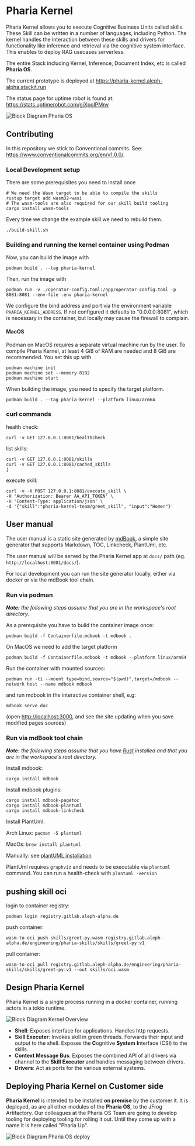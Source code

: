 # Pharia Kernel

Pharia Kernel allows you to execute Cognitive Business Units called skills. These Skill can be written in a number of languages, including Python. The kernel handles the interaction between these skills and drivers for functionality like inference and retrieval via the cognitive system interface. This enables to deploy RAG usecases serverless.

The entire Stack including Kernel, Inference, Document Index, etc is called **Pharia OS**.

The current prototype is deployed at <https://pharia-kernel.aleph-alpha.stackit.run>

The status page for uptime robot is found at: <https://stats.uptimerobot.com/gjXpoIPMnv>

![Block Diagram Pharia OS](./tam/pharia-os-running.drawio.svg)

## Contributing

In this repository we stick to Conventional commits. See: <https://www.conventionalcommits.org/en/v1.0.0/>.

### Local Development setup

There are some prerequisites you need to install once

```shell
# We need the Wasm target to be able to compile the skills
rustup target add wasm32-wasi
# The wasm-tools are also required for our skill build tooling
cargo install wasm-tools
```

Every time we change the example skill we need to rebuild them.

```shell
./build-skill.sh
```

### Building and running the kernel container using Podman

Now, you can build the image with

```shell
podman build . --tag pharia-kernel
```

Then, run the image with

```shell
podman run -v ./operator-config.toml:/app/operator-config.toml -p 8081:8081 --env-file .env pharia-kernel
```

We configure the bind address and port via the environment variable `PHARIA_KERNEL_ADDRESS`.
If not configured it defaults to "0.0.0.0:8081", which is necessary in the container, but locally may cause the firewall to complain.

#### MacOS

Podman on MacOS requires a separate virtual machine run by the user. To compile Pharia Kernel, at least 4 GiB of RAM are needed and 8 GiB are recommended. You set this up with

```shell
podman machine init
podman machine set --memory 8192
podman machine start
```

When building the image, you need to specify the target platform.

```shell
podman build . --tag pharia-kernel --platform linux/arm64
```

### curl commands

health check:

```shell
curl -v GET 127.0.0.1:8081/healthcheck
```

list skills:

```shell
curl -v GET 127.0.0.1:8081/skills
curl -v GET 127.0.0.1:8081/cached_skills
j
```

execute skill:

```shell
curl -v -X POST 127.0.0.1:8081/execute_skill \
-H 'Authorization: Bearer AA_API_TOKEN' \
-H 'Content-Type: application/json' \
-d '{"skill":"pharia-kernel-team/greet_skill", "input":"Homer"}'
```

## User manual

The user manual is a static site generated by [mdBook](https://rust-lang.github.io/mdBook/index.html), a simple site generator that supports Markdown, TOC, Linkcheck, PlantUml, etc.

The user manual will be served by the Pharia Kernel app at `docs/` path (eg. `http://localhost:8081/docs/`).

For local development you can run the site generator locally, either via docker or via the mdBook tool chain.

### Run via podman

***Note:*** *the following steps assume that you are in the workspace's root directory.*

As a prerequisite you have to build the container image once:

```shell
podman build -f Containerfile.mdbook -t mdbook .
```

On MacOS we need to add the target platform

```shell
podman build -f Containerfile.mdbook -t mdbook --platform linux/arm64
```

Run the container with mounted sources:

```shell
podman run -ti --mount type=bind,source="$(pwd)",target=/mdbook --network host --name mdbook mdbook
```

and run mdbook in the interactive container shell, e.g:

```shell
mdbook serve doc
```

(open <http://localhost:3000>, and see the site updating when you save modified pages sources)

### Run via mdBook tool chain

***Note:*** *the following steps assume that you have [Rust](https://www.rust-lang.org/tools/install) installed and that you are in the workspace's root directory.*

Install mdbook:

```shell
cargo install mdbook
```

Install mdbook plugins:

```shell
cargo install mdbook-pagetoc
cargo install mdbook-plantuml
cargo install mdbook-linkcheck
```

Install PlantUml:

Arch Linux: `pacman -S plantuml`

MacOs: `brew install plantuml`

Manually: see [plantUML installation](https://plantuml.com/starting)

PlantUml requires `graphviz` and needs to be executable via `plantuml` command. You can run a health-check with `plantuml -version`

## pushing skill oci

login to container registry:

```shell
podman login registry.gitlab.aleph-alpha.de
```

push container:

```shell
wasm-to-oci push skills/greet-py.wasm registry.gitlab.aleph-alpha.de/engineering/pharia-skills/skills/greet-py:v1
```

pull container:

```shell
wasm-to-oci pull registry.gitlab.aleph-alpha.de/engineering/pharia-skills/skills/greet-py:v1 --out skills/oci.wasm
```

## Design Pharia Kernel

Pharia Kernel is a single process running in a docker container, running actors in a tokio runtime.

![Block Diagram Kernel Overview](./tam/kernel-block.drawio.svg)

* **Shell**: Exposes interface for applications. Handles http requests.
* **Skill Executer**: Invokes skill in green threads. Forwards their input and output to the shell. Exposes the **C**ognitive **System** **I**nterface (CSI) to the skills.
* **Context Message Bus**: Exposes the combined API of all drivers via channel to the **Skill Executer** and handles messaging between drivers.
* **Drivers**: Act as ports for the various external systems.

## Deploying Pharia Kernel on Customer side

**Pharia Kernel** is intended to be installed **on premise** by the customer it. It is deployed, as are all other modules of the **Pharia OS**, to the JFrog Artifactory. Our colleagues at the Pharia OS Team are going to develop tooling for deploying tooling for rolling it out. Until they come up with a name it is here called "Pharia Up".

![Block Diagram Pharia OS deploy](./tam/pharia-os-deployment.drawio.svg)
